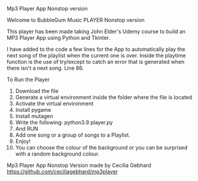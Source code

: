 Mp3 Player App Nonstop version

Welcome to BubbleGum Music PLAYER Nonstop version

This player has been made taking John Elder's Udemy course to build an MP3 Player App using Python and Tkinter.

I have added to the code a few lines for the App to automatically play the next song of the playlist when the current one is over.
Inside the playtime function is the use of try/except to catch an error that is generated when there isn't a next song.
Line 86.

To Run the Player
1. Download the file
3. Generate a virtual environment inside the folder where the file is located
4. Activate the virtual environment
5. Install pygame 
6. Install mutagen
7. Write the following: python3.9 player.py
8. And RUN
9. Add one song or a group of songs to a Playlist.
10. Enjoy!
11. You can choose the colour of the background or you can be surprised with a random background colour.

Mp3 Player App Nonstop Version made by Cecilia Gebhard
https://github.com/ceciliagebhard/mp3player

